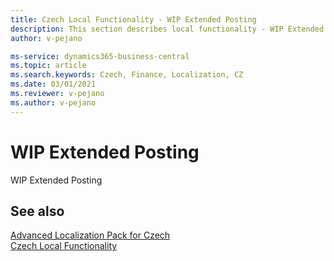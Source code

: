 ```yaml
---
title: Czech Local Functionality - WIP Extended Posting
description: This section describes local functionality - WIP Extended Posting in the Czech version of Business Central.
author: v-pejano

ms-service: dynamics365-business-central
ms.topic: article
ms.search.keywords: Czech, Finance, Localization, CZ
ms.date: 03/01/2021
ms.reviewer: v-pejano
ms.author: v-pejano
---
```


# WIP Extended Posting
WIP Extended Posting

## See also

[Advanced Localization Pack for Czech](ui-extensions-advanced-localization-pack-cz.md)  
[Czech Local Functionality](czech-local-functionality.md)  
